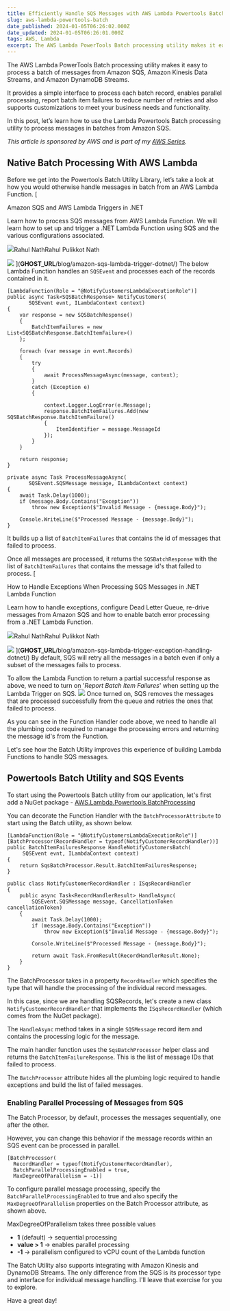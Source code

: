 ```yaml
---
title: Efficiently Handle SQS Messages with AWS Lambda Powertools Batch Utility
slug: aws-lambda-powertools-batch
date_published: 2024-01-05T06:26:02.000Z
date_updated: 2024-01-05T06:26:01.000Z
tags: AWS, Lambda
excerpt: The AWS Lambda PowerTools Batch processing utility makes it easy to process a batch of messages from Amazon SQS, Amazon Kinesis Data Streams, and Amazon DynamoDB Streams. Let's learn how to get started.
---
```


The AWS Lambda PowerTools Batch processing utility makes it easy to process a batch of messages from Amazon SQS, Amazon Kinesis Data Streams, and Amazon DynamoDB Streams.

It provides a simple interface to process each batch record, enables parallel processing, report batch item failures to reduce number of retries and also supports customizations to meet your business needs and functionality.

In this post, let’s learn how to use the Lambda Powertools Batch processing utility to process messages in batches from Amazon SQS.

*This article is sponsored by AWS and is part of my *[*AWS Series*](__GHOST_URL__/tag/aws/)*.*

## Native Batch Processing With AWS Lambda

Before we get into the Powertools Batch Utility Library, let’s take a look at how you would otherwise handle messages in batch from an AWS Lambda Function.
[

Amazon SQS and AWS Lambda Triggers in .NET

Learn how to process SQS messages from AWS Lambda Function. We will learn how to set up and trigger a .NET Lambda Function using SQS and the various configurations associated.

![](__GHOST_URL__/content/images/size/w256h256/2022/10/logo-512x512.png)Rahul NathRahul Pulikkot Nath

![](__GHOST_URL__/content/images/amazon-sqs-lambda-triggers-dotnet.jpg)
](__GHOST_URL__/blog/amazon-sqs-lambda-trigger-dotnet/)
The below Lambda Function handles an `SQSEvent` and processes each of the records contained in it.

    [LambdaFunction(Role = "@NotifyCustomersLambdaExecutionRole")]
    public async Task<SQSBatchResponse> NotifyCustomers(
           SQSEvent evnt, ILambdaContext context)
    {
        var response = new SQSBatchResponse()
        {
            BatchItemFailures = new List<SQSBatchResponse.BatchItemFailure>()
        };
    
        foreach (var message in evnt.Records)
        {
            try
            {
                await ProcessMessageAsync(message, context);
            }
            catch (Exception e)
            {
    
                context.Logger.LogError(e.Message);
                response.BatchItemFailures.Add(new SQSBatchResponse.BatchItemFailure()
                {
                    ItemIdentifier = message.MessageId
                });
            }
        }
    
        return response;
    }
    
    private async Task ProcessMessageAsync(
           SQSEvent.SQSMessage message, ILambdaContext context)
    {
        await Task.Delay(1000);
        if (message.Body.Contains("Exception"))
            throw new Exception($"Invalid Message - {message.Body}");
    
        Console.WriteLine($"Processed Message - {message.Body}");
    }
    

It builds up a list of `BatchItemFailures` that contains the id of messages that failed to process. 

Once all messages are processed, it returns the `SQSBatchResponse` with the list of `BatchItemFailures` that contains the message id's that failed to process. 
[

How to Handle Exceptions When Processing SQS Messages in .NET Lambda Function

Learn how to handle exceptions, configure Dead Letter Queue, re-drive messages from Amazon SQS and how to enable batch error processing from a .NET Lambda Function.

![](__GHOST_URL__/content/images/size/w256h256/2022/10/logo-512x512.png)Rahul NathRahul Pulikkot Nath

![](__GHOST_URL__/content/images/amazon-sqs-lambda-trigger-exception-handling-dotnet.jpg)
](__GHOST_URL__/blog/amazon-sqs-lambda-trigger-exception-handling-dotnet/)
By default, SQS will retry all the messages in a batch even if only a subset of the messages fails to process.

To allow the Lambda Function to return a partial successful response as above, we need to turn on '*Report Batch Item Failures*' when setting up the Lambda Trigger on SQS.
![](__GHOST_URL__/content/images/2024/01/image.png)
Once turned on, SQS removes the messages that are processed successfully from the queue and retries the ones that failed to process.

As you can see in the Function Handler code above, we need to handle all the plumbing code required to manage the processing errors and returning the message id's from the Function.

Let's see how the Batch Utility improves this experience of building Lambda Functions to handle SQS messages.

## Powertools Batch Utility and SQS Events

To start using the Powertools Batch utility from our application, let's first add a NuGet package - [AWS.Lambda.Powertools.BatchProcessing](https://www.nuget.org/packages/AWS.Lambda.Powertools.BatchProcessing)

You can decorate the Function Handler with the `BatchProcessorAttribute` to start using the Batch utility, as shown below.

    [LambdaFunction(Role = "@NotifyCustomersLambdaExecutionRole")]
    [BatchProcessor(RecordHandler = typeof(NotifyCustomerRecordHandler))]
    public BatchItemFailuresResponse HandleNotifyCustomersBatch(
         SQSEvent evnt, ILambdaContext context)
    {
        return SqsBatchProcessor.Result.BatchItemFailuresResponse;
    }
    
    public class NotifyCustomerRecordHandler : ISqsRecordHandler
    {
        public async Task<RecordHandlerResult> HandleAsync(
            SQSEvent.SQSMessage message, CancellationToken cancellationToken)
        {
            await Task.Delay(1000);
            if (message.Body.Contains("Exception"))
                throw new Exception($"Invalid Message - {message.Body}");
    
            Console.WriteLine($"Processed Message - {message.Body}");
    
            return await Task.FromResult(RecordHandlerResult.None);
        }
    }

The BatchProcessor takes in a property `RecordHandler` which specifies the type that will handle the processing of the individual record messages.

In this case, since we are handling SQSRecords, let's create a new class `NotifyCustomerRecordHandler` that implements the `ISqsRecordHandler` (which comes from the NuGet package).

The `HandleAsync` method takes in a single `SQSMessage` record item and contains the processing logic for the message.

The main handler function uses the `SqsBatchProcessor` helper class and returns the `BatchItemFailureResponse`. This is the list of message IDs that failed to process. 

The `BatchProcessor` attribute hides all the plumbing logic required to handle exceptions and build the list of failed messages.

### Enabling Parallel Processing of Messages from SQS 

The Batch Processor, by default, processes the messages sequentially, one after the other. 

However, you can change this behavior if the message records within an SQS event can be processed in parallel.

    [BatchProcessor(
      RecordHandler = typeof(NotifyCustomerRecordHandler), 
      BatchParallelProcessingEnabled = true, 
      MaxDegreeOfParallelism = -1)]

To configure parallel message processing, specify the `BatchParallelProcessingEnabled` to true and also specify the `MaxDegreeOfParallelism` properties on the Batch Processor attribute, as shown above.

MaxDegreeOfParallelism takes three possible values

- **1** (default) → sequential processing
- **value > 1** → enables parallel processing
- **-1** → parallelism configured to vCPU count of the Lambda function

The Batch Utility also supports integrating with Amazon Kinesis and DynamoDB Streams. The only difference from the SQS is its processor type and interface for individual message handling. I'll leave that exercise for you to explore. 

Have a great day!
